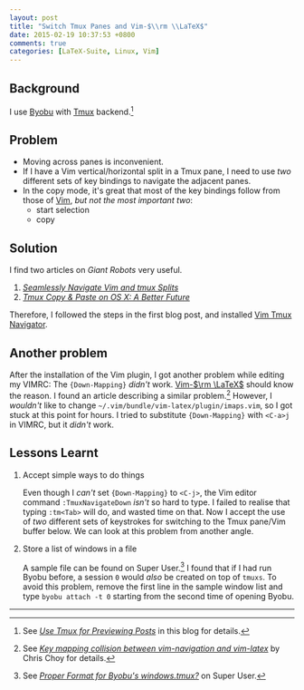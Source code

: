 ```yaml
---
layout: post
title: "Switch Tmux Panes and Vim-$\\rm \\LaTeX$"
date: 2015-02-19 10:37:53 +0800
comments: true
categories: [LaTeX-Suite, Linux, Vim]
---
```


Background
---

I use [Byobu] with [Tmux] backend.[^pp_tmux]

Problem
---

- Moving across panes is inconvenient.
- If I have a Vim vertical/horizontal split in a Tmux pane, I need to
    use *two* different sets of key bindings to navigate the adjacent
    panes.
- In the copy mode, it's great that most of the key bindings follow
    from those of [Vim], *but not the most important two*:
    - start selection
    - copy

Solution
---

I find two articles on *Giant Robots* very useful.

1. [*Seamlessly Navigate Vim and tmux Splits*][src1]
2. [*Tmux Copy & Paste on OS X: A Better Future*][src2]

Therefore, I followed the steps in the first blog post, and installed
[Vim Tmux Navigator].

Another problem
---

After the installation of the Vim plugin, I got another problem while
editing my VIMRC: The `{Down-Mapping}` *didn't* work.
[Vim-$\rm \LaTeX$][vim-latex] should know the reason.  I found an
article describing a similar problem.[^choy]  However, I *wouldn't*
like to change `~/.vim/bundle/vim-latex/plugin/imaps.vim`, so I got
stuck at this point for hours.  I tried to substitute `{Down-Mapping}`
with `<C-a>j` in VIMRC, but it *didn't* work.

Lessons Learnt
---

1. Accept simple ways to do things

    Even though I *can't* set `{Down-Mapping}` to `<C-j>`, the Vim
    editor command `:TmuxNavigateDown` *isn't* so hard to type.  I
    failed to realise that typing `:tm<Tab>` will do, and wasted time
    on that.  Now I accept the use of *two* different sets of
    keystrokes for switching to the Tmux pane/Vim buffer below.  We
    can look at this problem from another angle.

2. Store a list of windows in a file

    A sample file can be found on Super User.[^su]  I found that if I
    had run Byobu before, a session `0` would *also* be created on top
    of `tmuxs`.  To avoid this problem, remove the first line in the
    sample window list and type `byobu attach -t 0` starting from the
    second time of opening Byobu.

---
[^pp_tmux]:
    See [*Use Tmux for Previewing Posts*][pp] in this blog for
    details.

[^choy]:
    See [*Key mapping collision between vim-navigation and vim-latex*][choy]
    by Chris Choy for details.

[^su]:
    See [*Proper Format for Byobu's windows.tmux?*][su747819] on Super
    User.

[Byobu]: http://byobu.co
[Tmux]: http://tmux.sourceforge.net
[pp]: blog/2015/02/14/use-tmux-for-previewing-posts/
[Vim]: http://www.vim.org
[src1]: http://robots.thoughtbot.com/seamlessly-navigate-vim-and-tmux-splits
[src2]: http://robots.thoughtbot.com/tmux-copy-paste-on-os-x-a-better-future
[Vim Tmux Navigator]: https://github.com/christoomey/vim-tmux-navigator
[vim-latex]: https://github.com/vim-latex/vim-latex
[choy]: https://chrischoy.github.io/blog/notes/vim-tmux-navigation-and-vim-latex/
[su747819]: http://superuser.com/a/747819
